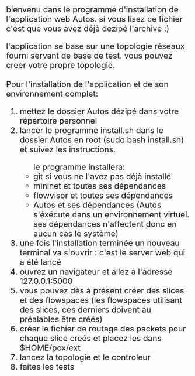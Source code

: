 <div style="font-size:22px"> 
<p> 
bienvenu dans le programme d'installation de l'application web Autos.
si vous lisez ce fichier c'est que vous avez déjà dezipé l'archive :)
</p>
<p>
l'application se base sur une topologie réseaux fourni servant de base de test. vous pouvez creer votre propre topologie.<br/><br/>
Pour l'installation de l'application et de son environnement complet:
<ol>
<li> mettez le dossier Autos dézipé dans votre répertoire personnel </li>
<li> lancer le programme install.sh dans le dossier Autos en root (sudo bash install.sh) et suivez les instructions.</li>
	<ul>le programme installera:
		<li>git si vous ne l'avez pas déjà installé</li>
		<li>mininet et toutes ses dépendances</li>
		<li>flowvisor et toutes ses dépendances</li>
		<li>Autos et ses dépendances (Autos s'éxécute dans un environnement virtuel. ses dépendances n'affectent donc en 			aucun cas le système)</li>
	</ul>
<li> une fois l'installation terminée un nouveau terminal va s'ouvrir : c'est le server web qui a été lancé </li>
<li>ouvrez un navigateur et allez à l'adresse 127.0.0.1:5000 </li>
<li>vous pouvez dès à présent créer des slices et des flowspaces (les flowspaces utilisant des slices, ces derniers doivent au préalables être créés)</li>
<li> créer le fichier de routage des packets pour chaque slice creés et placez les dans $HOME/pox/ext</li>
<li>lancez la topologie et le controleur</li>
<li>faites les tests </li>
</ol>
</p>
</div> 
